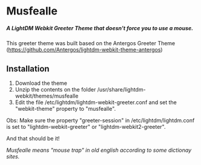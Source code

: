 # Musfealle

##### A LightDM Webkit Greeter Theme that doesn't force you to use a mouse.

This greeter theme was built based on the Antergos Greeter Theme (https://github.com/Antergos/lightdm-webkit-theme-antergos)


## Installation

1. Download the theme
2. Unzip the contents on the folder /usr/share/lightdm-webkit/themes/musfealle
3. Edit the file /etc/lightdm/lightdm-webkit-greeter.conf and set the
"webkit-theme" property to "musfealle".

Obs: Make sure the property "greeter-session" in
/etc/lightdm/lightdm.conf is set to "lightdm-webkit-greeter" or
"lightdm-webkit2-greeter".

And that should be it!


*Musfealle means "mouse trap" in old english according to some dictionay sites.*

